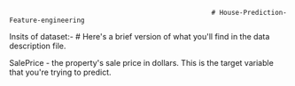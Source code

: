                                                        # House-Prediction-Feature-engineering
                                                                  
 Insits of dataset:-
        # Here's a brief version of what you'll find in the data description file.

 SalePrice - the property's sale price in dollars. This is the target variable that you're trying to predict.
<!-- # MSSubClass: The building class
 # MSZoning: The general zoning classification
# LotFrontage: Linear feet of street connected to property
# LotArea: Lot size in square feet
# Street: Type of road access
# Alley: Type of alley access
# LotShape: General shape of property
# LandContour: Flatness of the property
# Utilities: Type of utilities available
# LotConfig: Lot configuration
# LandSlope: Slope of property
# Neighborhood: Physical locations within Ames city limits
# Condition1: Proximity to main road or railroad
# Condition2: Proximity to main road or railroad (if a second is present)
# BldgType: Type of dwelling
# HouseStyle: Style of dwelling
# OverallQual: Overall material and finish quality
# OverallCond: Overall condition rating
# YearBuilt: Original construction date
# YearRemodAdd: Remodel date
# RoofStyle: Type of roof
# RoofMatl: Roof material 
# Exterior1st: Exterior covering on house
# Exterior2nd: Exterior covering on house (if more than one material)
# MasVnrType: Masonry veneer type
# MasVnrArea: Masonry veneer area in square feet
# ExterQual: Exterior material quality
# ExterCond: Present condition of the material on the exterior
# Foundation: Type of foundation
# BsmtQual: Height of the basement
# BsmtCond: General condition of the basement
# BsmtExposure: Walkout or garden level basement walls
# BsmtFinType1: Quality of basement finished area
# BsmtFinSF1: Type 1 finished square feet
# BsmtFinType2: Quality of second finished area (if present)
# BsmtFinSF2: Type 2 finished square feet
# BsmtUnfSF: Unfinished square feet of basement area
# TotalBsmtSF: Total square feet of basement area
# Heating: Type of heating
# HeatingQC: Heating quality and condition
# CentralAir: Central air conditioning
# Electrical: Electrical system
# 1stFlrSF: First Floor square feet
# 2ndFlrSF: Second floor square feet
# LowQualFinSF: Low quality finished square feet (all floors)
# GrLivArea: Above grade (ground) living area square feet
# BsmtFullBath: Basement full bathrooms
# BsmtHalfBath: Basement half bathrooms
# FullBath: Full bathrooms above grade
# HalfBath: Half baths above grade
# Bedroom: Number of bedrooms above basement level
# Kitchen: Number of kitchens
# KitchenQual: Kitchen quality
# TotRmsAbvGrd: Total rooms above grade (does not include bathrooms)
# Functional: Home functionality rating
# Fireplaces: Number of fireplaces
# FireplaceQu: Fireplace quality
# GarageType: Garage location
# GarageYrBlt: Year garage was built
# GarageFinish: Interior finish of the garage
# GarageCars: Size of garage in car capacity
# GarageArea: Size of garage in square feet
# GarageQual: Garage quality
# GarageCond: Garage condition
# PavedDrive: Paved driveway
# WoodDeckSF: Wood deck area in square feet
# OpenPorchSF: Open porch area in square feet
# EnclosedPorch: Enclosed porch area in square feet
# 3SsnPorch: Three season porch area in square feet
# ScreenPorch: Screen porch area in square feet
# PoolArea: Pool area in square feet
# PoolQC: Pool quality
# Fence: Fence quality
# MiscFeature: Miscellaneous feature not covered in other categories
# MiscVal: $Value of miscellaneous feature
# MoSold: Month Sold
# YrSold: Year Sold
# SaleType: Type of sale
# SaleCondition: Condition of sale
                   
 -->
